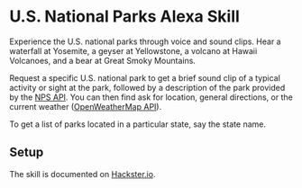 # U.S. National Parks Alexa Skill
Experience the U.S. national parks through voice and sound clips. Hear a waterfall at Yosemite, a geyser at Yellowstone, a volcano at Hawaii Volcanoes, and a bear at Great Smoky Mountains.

Request a specific U.S. national park to get a brief sound clip of a typical activity or sight at the park, followed by a description of the park provided by the [NPS API](https://developer.nps.gov/api/). You can then find ask for location, general directions, or the current weather ([OpenWeatherMap API](http://openweathermap.org/api/)).

To get a list of parks located in a particular state, say the state name.

## Setup
The skill is documented on [Hackster.io](https://www.hackster.io/lou_r/u-s-national-parks-0d6f22).
